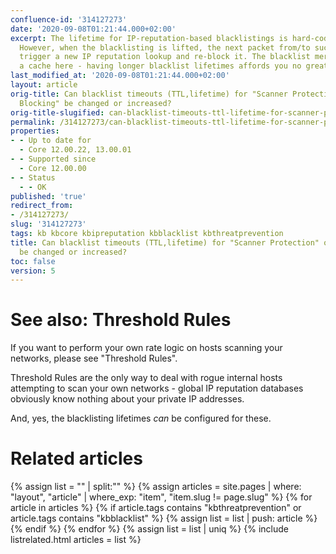 ```yaml
---
confluence-id: '314127273'
date: '2020-09-08T01:21:44.000+02:00'
excerpt: The lifetime for IP-reputation-based blacklistings is hard-coded to 300 seconds.
  However, when the blacklisting is lifted, the next packet from/to such a host will
  trigger a new IP reputation lookup and re-block it. The blacklist merely acts as
  a cache here - having longer blacklist lifetimes affords you no greater security.
last_modified_at: '2020-09-08T01:21:44.000+02:00'
layout: article
orig-title: Can blacklist timeouts (TTL,lifetime) for "Scanner Protection" or "Botnet
  Blocking" be changed or increased?
orig-title-slugified: can-blacklist-timeouts-ttl-lifetime-for-scanner-protection-or-botnet-blocking-be-changed-or-increased-
permalink: /314127273/can-blacklist-timeouts-ttl-lifetime-for-scanner-protection-or-botnet-blocking-be-changed-or-increased-
properties:
- - Up to date for
  - Core 12.00.22, 13.00.01
- - Supported since
  - Core 12.00.00
- - Status
  - - OK
published: 'true'
redirect_from:
- /314127273/
slug: '314127273'
tags: kb kbcore kbipreputation kbblacklist kbthreatprevention
title: Can blacklist timeouts (TTL,lifetime) for "Scanner Protection" or "Botnet Blocking"
  be changed or increased?
toc: false
version: 5
---
```


# See also: Threshold Rules
If you want to perform your own rate logic on hosts scanning your networks, please see "Threshold Rules".

Threshold Rules are the only way to deal with rogue internal hosts attempting to scan your own networks - global IP reputation databases obviously know nothing about your private IP addresses.

And, yes, the blacklisting lifetimes _can_ be configured for these.




# Related articles
{% assign list = "" | split:"" %}
{% assign articles = site.pages | where: "layout", "article" | where_exp: "item", "item.slug != page.slug" %}
{% for article in articles %}
{% if article.tags contains "kbthreatprevention" or article.tags contains "kbblacklist" %}
{% assign list = list | push: article %}
{% endif %}
{% endfor %}
{% assign list = list | uniq %}
{% include listrelated.html articles = list %}